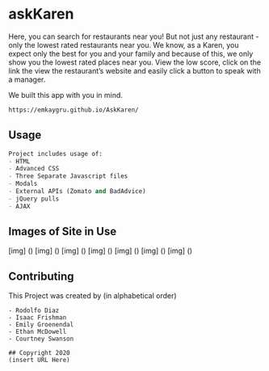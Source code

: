 # askKaren 

Here, you can search for restaurants near you! But not just any restaurant - only the lowest rated restaurants near you. We know, as a Karen, you expect only the best for you and your family and because of this, we only show you the lowest rated places near you. View the low score, click on the link the view the restaurant’s website and easily click a button to speak with a manager.

We built this app with you in mind.

```bash
https://emkaygru.github.io/AskKaren/
```

## Usage

```python
Project includes usage of: 
- HTML
- Advanced CSS
- Three Separate Javascript files
- Modals
- External APIs (Zomato and BadAdvice)
- jQuery pulls
- AJAX

```

## Images of Site in Use

[img] ()
[img] ()
[img] ()
[img] ()
[img] ()
[img] ()
[img] ()


## Contributing
This Project was created by (in alphabetical order)
```
- Rodolfo Diaz 
- Isaac Frishman
- Emily Groenendal
- Ethan McDowell
- Courtney Swanson

## Copyright 2020
(insert URL Here)

